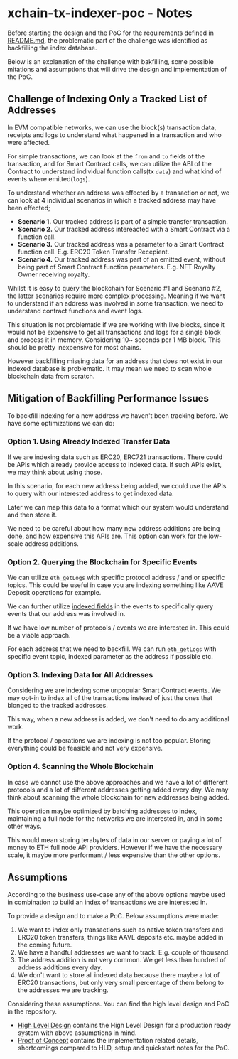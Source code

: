 # xchain-tx-indexer-poc - Notes

Before starting the design and the PoC for the requirements defined in [README.md](./README.md), the problematic part of the challenge was identified as backfilling the index database.

Below is an explanation of the challenge with bakfilling, some possible mitations and assumptions that will drive the design and implementation of the PoC.

## Challenge of Indexing Only a Tracked List of Addresses

In EVM compatible networks, we can use the block(s) transaction data, receipts and logs to understand what happened in a transaction and who were affected.

For simple transactions, we can look at the `from` and `to` fields of the transaction, and for Smart Contract calls, we can utilize the ABI of the Contract to understand individual function calls(tx `data`) and what kind of events where emitted(`logs`).

To understand whether an address was effected by a transaction or not, we can look at 4 individual scenarios in which a tracked address may have been effected;

- **Scenario 1.** Our tracked address is part of a simple transfer transaction.
- **Scenario 2.** Our tracked address intereacted with a Smart Contract via a function call.
- **Scenario 3.** Our tracked address was a parameter to a Smart Contract function call. E.g. ERC20 Token Transfer Recepient.
- **Scenario 4.** Our tracked address was part of an emitted event, without being part of Smart Contract function parameters. E.g. NFT Royalty Owner receiving royalty.

Whilst it is easy to query the blockchain for Scenario #1 and Scenario #2, the latter scenarios require more complex processing. Meaning if we want to understand if an address was involved in some transaction, we need to understand contract functions and event logs.

This situation is not problematic if we are working with live blocks, since it would not be expensive to get all transactions and logs for a single block and process it in memory. Considering 10~ seconds per 1 MB block. This should be pretty inexpensive for most chains.

However backfilling missing data for an address that does not exist in our indexed database is problematic. It may mean we need to scan whole blockchain data from scratch.

## Mitigation of Backfilling Performance Issues

To backfill indexing for a new address we haven't been tracking before. We have some optimizations we can do:

### Option 1. Using Already Indexed Transfer Data

If we are indexing data such as ERC20, ERC721 transactions. There could be APIs which already provide access to indexed data. If such APIs exist, we may think about using those.

In this scenario, for each new address being added, we could use the APIs to query with our interested address to get indexed data.

Later we can map this data to a format which our system would understand and then store it.

We need to be careful about how many new address additions are being done, and how expensive this APIs are. This option can work for the low-scale address additions.

### Option 2. Querying the Blockchain for Specific Events

We can utilize `eth_getLogs` with specific protocol address / and or specific topics. This could be useful in case you are indexing something like AAVE Deposit operations for example.

We can further utilize [indexed fields](https://ethereum.stackexchange.com/a/8659) in the events to specifically query events that our address was involved in.

If we have low number of protocols / events we are interested in. This could be a viable approach.

For each address that we need to backfill. We can run `eth_getLogs` with specific event topic, indexed parameter as the address if possible etc.

### Option 3. Indexing Data for All Addresses

Considering we are indexing some unpopular Smart Contract events. We may opt-in to index all of the transactions instead of just the ones that blonged to the tracked addresses.

This way, when a new address is added, we don't need to do any additional work.

If the protocol / operations we are indexing is not too popular. Storing everything could be feasible and not very expensive.

### Option 4. Scanning the Whole Blockchain

In case we cannot use the above approaches and we have a lot of different protocols and a lot of different addresses getting added every day. We may think about scanning the whole blockchain for new addresses being added.

This operation maybe optimized by batching addresses to index, maintaining a full node for the networks we are interested in, and in some other ways.

This would mean storing terabytes of data in our server or paying a lot of money to ETH full node API providers. However if we have the necessary scale, it maybe more performant / less expensive than the other options.

## Assumptions

According to the business use-case any of the above options maybe used in combination to build an index of transactions we are interested in.

To provide a design and to make a PoC. Below assumptions were made:

1. We want to index only transactions such as native token transfers and ERC20 token transfers, things like AAVE deposits etc. maybe added in the coming future.
2. We have a handful addresses we want to track. E.g. couple of thousand.
3. The address addition is not very common. We get less than hundred of address additions every day.
4. We don't want to store all indexed data because there maybe a lot of ERC20 transactions, but only very small percentage of them belong to the addresses we are tracking.

Considering these assumptions. You can find the high level design and PoC in the repository.

- [High Level Design](./docs/high-level-design.md) contains the High Level Design for a production ready system with above assumptions in mind.
- [Proof of Concept](./docs/proof-of-concept.md) contains the implementation related details, shortcomings compared to HLD, setup and quickstart notes for the PoC.
